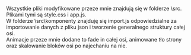 Wszystkie pliki modyfikowane przeze mnie znajdują się w folderze \src. Plikami tymi są style.css i app.js. <br>
W folderze \src\komponenty znajduję się import.js odpowiedzialne za importowanie danych z pliku json i tworzenie generalnego struktury całej osi.<br>
Animacje przeze mnie dodane to fade in całej osi, animowane tło strony oraz skalowanie bloków osi po najechaniu na nie.<br>
